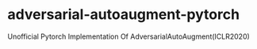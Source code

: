 # adversarial-autoaugment-pytorch
Unofficial Pytorch Implementation Of AdversarialAutoAugment(ICLR2020)
